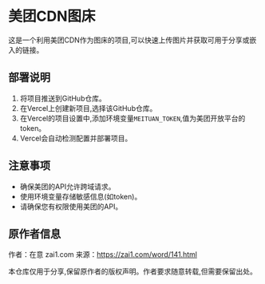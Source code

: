# 美团CDN图床

这是一个利用美团CDN作为图床的项目,可以快速上传图片并获取可用于分享或嵌入的链接。

## 部署说明

1. 将项目推送到GitHub仓库。
2. 在Vercel上创建新项目,选择该GitHub仓库。
3. 在Vercel的项目设置中,添加环境变量`MEITUAN_TOKEN`,值为美团开放平台的token。
4. Vercel会自动检测配置并部署项目。

## 注意事项

- 确保美团的API允许跨域请求。
- 使用环境变量存储敏感信息(如token)。
- 请确保您有权限使用美团的API。

## 原作者信息

作者：在意 zai1.com
来源：https://zai1.com/word/141.html

本仓库仅用于分享,保留原作者的版权声明。作者要求随意转载,但需要保留出处。